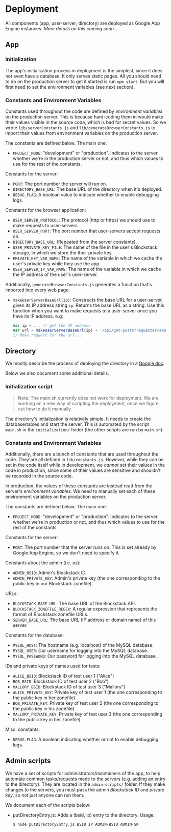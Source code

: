# Deployment

All components (app, user-server, directory) are deployed as Google App Engine instances. *More details on this coming soon...*.


## App

### Initialization

The app's initialization process in deployment is the simplest, since it does not even have a database. It only serves static pages. All you should need to do on the production server to get it started is run `npm start`. But you will first need to set the environment variables (see next section).

### Constants and Environment Variables

Constants used throughout the code are defined by *environment variables* on the production server. This is because hard-coding them in would make their values visible in the source code, which is bad for secret values. So we wrote `lib/serverConstants.js` and `lib/generateBrowserConstants.js` to import their values from environment variables on the production server.

The constants are defined below. The main one:

- `PROJECT_MODE`: "development" or "production". Indicates to the server whether we're in the production server or not, and thus which values to use for the rest of the constants.

Constants for the server:

- `PORT`: The port number the server will run on.
- `DIRECTORY_BASE_URL`: The base URL of the directory when it's deployed.
- `DEBUG_FLAG`: A boolean value to indicate whether to enable debugging logs.

Constants for the browser application:

- `USER_SERVER_PROTOCOL`: The protocol (http or https) we should use to make requests to user-servers.
- `USER_SERVER_PORT`: The port number that user-servers accept requests on.
- `DIRECTORY_BASE_URL`: (Repeated from the server constants).
- `USER_PRIVATE_KEY_FILE`: The name of the file in the user's Blockstack storage, in which we store the their private key.
- `PRIVATE_KEY_VAR_NAME`: The name of the variable in which we cache the user's private key while they use the app.
- `USER_SERVER_IP_VAR_NAME`: The name of the variable in which we cache the IP address of the user's user-server.

Additionally, `generateBrowserConstants.js` generates a function that's imported into every web page:

- `makeUserServerBaseUrl(ip)`: Constructs the base URL for a user-server, given its IP address string `ip`. Returns the base URL as a string. Use this function when you want to make requests to a user-server once you have its IP address. e.g:
  ```javascript
  var ip = ... // get the IP address
  var url = makeUserServerBaseUrl(ip) + '/api/get-posts?requester=sample.id'
  // Make request for the url...
  ```

## Directory

We mostly describe the process of deploying the directory in a [Google doc](https://docs.google.com/document/d/1HEz8ke7DDHz3HShVo8a9Hojq1TtEkDl_qS5K6n7w0hc/edit).

Below we also document some additional details.

### Initialization script

> Note: The main.sh currently does not work for deployment. We are working on a new way of scripting the deployment, once we figure out how to do it manually.

The directory's initialization is relatively simple. It needs to create the database/tables and start the server. This is automated by the script `main.sh` in the `initialization/` folder (the other scripts are run by `main.sh`).

### Constants and Environment Variables

Additionally, there are a bunch of constants that are used throughout the code. They'are all defined in `lib/constants.js`. However, while they can be set in the code itself while in development, we *cannot* set their values in the code in production, since some of their values are sensitive and shouldn't be recorded in the source code.

In production, the values of these constants are instead read from the server's *environment variables*. We need to manually set each of these environment variables on the production server.

The constants are defined below. The main one:

- `PROJECT_MODE`: "development" or "production". Indicates to the server whether we're in production or not, and thus which values to use for the rest of the constants

Constants for the server:

- `PORT`: The port number that the server runs on. This is set already by Google App Engine, so we don't need to specify it.

Constants about the admin (i.e. us):

- `ADMIN_BSID`: Admin's Blockstack ID.
- `ADMIN_PRIVATE_KEY`: Admin's private key (the one corresponding to the public key in our Blockstack zonefile).

URLs:

- `BLOCKSTACK_BASE_URL`: The base URL of the Blockstack API.
- `BLOCKSTACK_ZONEFILE_REGEX`: A regular expression that represents the format of Blockstack zonefile URLs.
- `SERVER_BASE_URL`: The base URL (IP address or domain name) of this server.

Constants for the database:

- `MYSQL_HOST`: The hostname (e.g. localhost) of the MySQL database.
- `MYSQL_USER`: Our username for logging into the MySQL database.
- `MYSQL_PASSWORD`: Our password for logging into the MySQL database.

IDs and private keys of names used for tests:

- `ALICE_BSID`: Blockstack ID of test user 1 ("Alice")
- `BOB_BSID`: Blockstack ID of test user 2 ("Bob")
- `MALLORY_BSID`: Blockstack ID of test user 3 ("Mallory")
- `ALICE_PRIVATE_KEY`: Private key of test user 1 (the one corresponding to the public key in her zonefile)
- `BOB_PRIVATE_KEY`: Private key of test user 2 (the one corresponding to the public key in his zonefile)
- `MALLORY_PRIVATE_KEY`: Private key of test user 3 (the one corresponding to the public key in her zonefile)

Misc. constants:

- `DEBUG_FLAG`: A boolean indicating whether or not to enable debugging logs.


## Admin scripts

We have a set of scripts for administrators/maintainers of the app, to help automate common tasks/requests made to the servers (e.g. adding an entry to the directory). They are located in the `admin-scripts/` folder. If they make changes to the servers, you must pass the admin *Blockstack ID* and *private key*, so not just anyone can run them.

We document each of the scripts below:

- putDirectoryEntry.js: Adds a (bsid, ip) entry to the directory. Usage:
  ```bash
  $ node putDirectoryEntry.js BSID IP ADMIN-BSID ADMIN-SK
  ```
